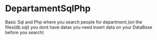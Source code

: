 # DepartamentSqlPhp
Basic Sql and Php where you search people for department,(on the files(db.sql) you dont have datas you need insert data on your DataBase before you search)
